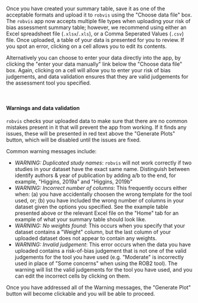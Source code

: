 Once you have created your summary table, save it as one of the acceptable formats and upload it to `robvis` using the "Choose data file" box. The `robvis` app now accepts multiple file types when uploading your risk of bias assessment summary table; however, we recommend using either an Excel spreadsheet file (`.xlsx`/`.xls`), or a Comma Seperated Values (`.csv`) file. Once uploaded, a table of your data is presented for you to review. If you spot an error, clicking on a cell allows you to edit its contents.

Alternatively you can choose to enter your data directly into the app, by clicking the "enter your data manually" link below the "Choose data file" box. Again, clicking on a cell will allow you to enter your risk of bias judgements, and data validation ensures that they are valid judgements for the assessment tool you specified.

<br>

#### __Warnings and data validation__

`robvis` checks your uploaded data to make sure that there are no common mistakes present in it that will prevent the app from working. If it finds any issues, these will be presented in red text above the "Generate Plots" button, which will be disabled until the issues are fixed.

Common warning messages include:

* *WARNING: Duplicated study names*: `robvis` will not work correctly if two studies in your dataset have the exact same name. Distinguish between identify authors & year of publication by adding a/b to the end, for example, "Higgins, 2019a" and "Higgins, 2019b"
* *WARNING: Incorrect number of columns*: This frequently occurs either when: (a) you have accidentally choosen the wrong template for the tool used, or; (b) you have included the wrong number of columns in your dataset given the options you specified. See the example table presented above or the relevant Excel file on the "Home" tab for an example of what your summary table should look like.
* *WARNING: No weights found*: This occurs when you specify that your dataset contains a "Weight" column, but the last column of your uploaded dataset does not appear to contain any weights.
* *WARNING: Invalid judgement*: This error occurs when the data you have uploaded contains a risk-of-bias judgement that is not one of the valid judgements for the tool you have used (e.g. "Moderate" is incorrectly used in place of "Some concerns" when using the ROB2 tool). The warning will list the valid judgements for the tool you have used, and you can edit the incorrect cells by clicking on them. 

Once you have addressed all of the Warning messages, the "Generate Plot" button will become clickable and you will be able to proceed.